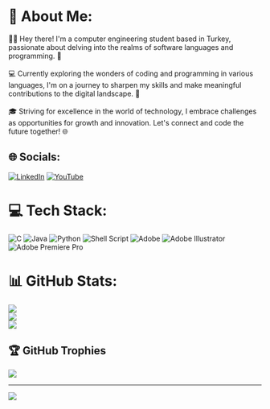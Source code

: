 # 💫 About Me:
👨‍💻 Hey there! I'm a computer engineering student based in Turkey, passionate about delving into the realms of software languages and programming. 🚀<br><br>💻 Currently exploring the wonders of coding and programming in various languages, I'm on a journey to sharpen my skills and make meaningful contributions to the digital landscape. 🌟<br><br>🎓 Striving for excellence in the world of technology, I embrace challenges as opportunities for growth and innovation. Let's connect and code the future together! 🌐


## 🌐 Socials:
[![LinkedIn](https://img.shields.io/badge/LinkedIn-%230077B5.svg?logo=linkedin&logoColor=white)](linkedin.com/in/muhammed-salih-dede-271b0423a) [![YouTube](https://img.shields.io/badge/YouTube-%23FF0000.svg?logo=YouTube&logoColor=white)](www.youtube.com/@muhammedsalihdede1693) 

# 💻 Tech Stack:
![C](https://img.shields.io/badge/c-%2300599C.svg?style=for-the-badge&logo=c&logoColor=white) ![Java](https://img.shields.io/badge/java-%23ED8B00.svg?style=for-the-badge&logo=openjdk&logoColor=white) ![Python](https://img.shields.io/badge/python-3670A0?style=for-the-badge&logo=python&logoColor=ffdd54) ![Shell Script](https://img.shields.io/badge/shell_script-%23121011.svg?style=for-the-badge&logo=gnu-bash&logoColor=white) ![Adobe](https://img.shields.io/badge/adobe-%23FF0000.svg?style=for-the-badge&logo=adobe&logoColor=white) ![Adobe Illustrator](https://img.shields.io/badge/adobe%20illustrator-%23FF9A00.svg?style=for-the-badge&logo=adobe%20illustrator&logoColor=white) ![Adobe Premiere Pro](https://img.shields.io/badge/Adobe%20Premiere%20Pro-9999FF.svg?style=for-the-badge&logo=Adobe%20Premiere%20Pro&logoColor=white)
# 📊 GitHub Stats:
![](https://github-readme-stats.vercel.app/api?username=SalihDede&theme=onedark&hide_border=false&include_all_commits=false&count_private=false)<br/>
![](https://github-readme-streak-stats.herokuapp.com/?user=SalihDede&theme=onedark&hide_border=false)<br/>
![](https://github-readme-stats.vercel.app/api/top-langs/?username=SalihDede&theme=onedark&hide_border=false&include_all_commits=false&count_private=false&layout=compact)

## 🏆 GitHub Trophies
![](https://github-profile-trophy.vercel.app/?username=SalihDede&theme=chalk&no-frame=false&no-bg=true&margin-w=4)

---
[![](https://visitcount.itsvg.in/api?id=SalihDede&icon=0&color=0)](https://visitcount.itsvg.in)

<!-- Proudly created with GPRM ( https://gprm.itsvg.in ) -->
